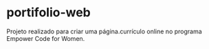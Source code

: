 # portifolio-web
Projeto realizado para criar uma página.currículo online no programa Empower Code for Women.
